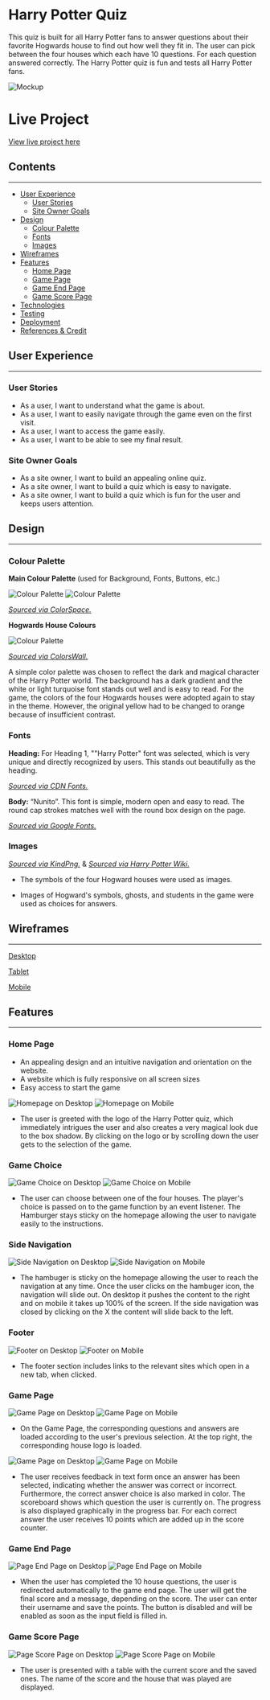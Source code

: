 # Harry Potter Quiz

This quiz is built for all Harry Potter fans to answer questions about their favorite Hogwards house to find out how well they fit in. The user can pick between the four houses which each have 10 questions. For each question answered correctly. The Harry Potter quiz is fun and tests all Harry Potter fans.

![Mockup](assets/readme/mockup.jpg "Mockup")

# Live Project

[View live project here](https://kerstin-w.github.io/harry-potter-quiz/)

## Contents

---

- [User Experience](#ux)
  - [User Stories](#user-stories)
  - [Site Owner Goals](#goals)
- [Design](#design)
  - [Colour Palette](#colour-palette)
  - [Fonts](#fonts)
  - [Images](#images)
- [Wireframes](#wireframes)
- [Features](#features)
    - [Home Page](#homepage)
    - [Game Page](#game-page)
    - [Game End Page](#game-end)
    - [Game Score Page](#game-score)
- [Technologies](#technologies)
- [Testing](#testing)
- [Deployment](#deployment)
- [References & Credit](#references-credit)

## <a name="ux">User Experience</a>

---

### <a name="user-stories">User Stories</a>

- As a user, I want to understand what the game is about.
- As a user, I want to easily navigate through the game even on the first visit.
- As a user, I want to access the game easily.
- As a user, I want to be able to see my final result.

### <a name="goals">Site Owner Goals</a>

- As a site owner, I want to build an appealing online quiz.
- As a site owner, I want to build a quiz which is easy to navigate.
- As a site owner, I want to build a quiz which is fun for the user and keeps users attention.

## <a name="design">Design</a>

---

### <a name="colour-palette">Colour Palette</a>

**Main Colour Palette** (used for Background, Fonts, Buttons, etc.)

![Colour Palette](assets/readme/color1.jpg)
![Colour Palette](assets/readme/color2.jpg)

[_Sourced via ColorSpace._](https://mycolor.space/)

**Hogwards House Colours**

![Colour Palette](assets/readme/color3.jpg)

[_Sourced via ColorsWall._](https://colorswall.com/palette/167374)

A simple color palette was chosen to reflect the dark and magical character of the Harry Potter world. The background has a dark gradient and the white or light turquoise font stands out well and is easy to read. For the game, the colors of the four Hogwards houses were adopted again to stay in the theme. However, the original yellow had to be changed to orange because of insufficient contrast.

### <a name="fonts">Fonts</a>

**Heading:** For Heading 1, ""Harry Potter" font was selected, which is very unique and directly recognized by users. This stands out beautifully as the heading.

[_Sourced via CDN Fonts._](https://www.cdnfonts.com/harry-potter.font)

**Body:** “Nunito”. This font is simple, modern open and easy to read. The round cap strokes matches well with the round box design on the page.

[_Sourced via Google Fonts._](https://fonts.google.com/)

### <a name="images">Images</a>

[_Sourced via KindPng._](https://www.kindpng.com/) & [_Sourced via Harry Potter Wiki._](https://harrypotter.fandom.com/)

- The symbols of the four Hogward houses were used as images.

- Images of Hogward's symbols, ghosts, and students in the game were used as choices for answers.

## <a name="wireframes">Wireframes</a>
---

[Desktop](assets/readme/desktop.pdf)

[Tablet](assets/readme/tablet.pdf)

[Mobile](assets/readme/mobile.pdf)

## <a name="features">Features</a>

---

### <a name="homepage">Home Page</a>

- An appealing design and an intuitive navigation and orientation on the website.
- A website which is fully responsive on all screen sizes
- Easy access to start the game

![Homepage on Desktop](assets/readme/homepage.jpg "Homepage on Desktop")
![Homepage on Mobile](assets/readme/homepage-mobile.jpg "Homepage on Mobile")

* The user is greeted with the logo of the Harry Potter quiz, which immediately intrigues the user and also creates a very magical look due to the box shadow. By clicking on the logo or by scrolling down the user gets to the selection of the game.

### Game Choice 

![Game Choice on Desktop](assets/readme/game-choice-desktop.jpg "Game Choice on Desktop")
![Game Choice on Mobile](assets/readme/game-choice-mobile.jpg "Game Choice on Mobile")

* The user can choose between one of the four houses. The player's choice is passed on to the game function by an event listener. The Hamburger stays sticky on the homepage allowing the user to navigate easily to the instructions.

### Side Navigation

![Side Navigation on Desktop](assets/readme/sidenav-desktop.jpg "Side Navigation on Desktop")
![Side Navigation on Mobile](assets/readme/sidenav-mobile.jpg "Side Navigation on Mobile")

* The hambuger is sticky on the homepage allowing the user to reach the navigation at any time.
Once the user clicks on the hambuger icon, the navigation will slide out. On desktop it pushes the content to the right and on mobile it takes up 100% of the screen. If the side navigation was closed by clicking on the X the content will slide back to the left.

### Footer 

![Footer on Desktop](assets/readme/footer-desktop.jpg "Footer on Desktop")
![Footer on Mobile](assets/readme/footer-mobile.jpg "Footer on Mobile")

* The footer section includes links to the relevant sites which open in a new tab, when clicked.

### <a name="game-page">Game Page</a>

![Game Page on Desktop](assets/readme/game-page-desktop.jpg "Game Page on Desktop")
![Game Page on Mobile](assets/readme/game-page-mobile.jpg "Game Page on Mobile")

* On the Game Page, the corresponding questions and answers are loaded according to the user's previous selection. 
At the top right, the corresponding house logo is loaded.

![Game Page on Desktop](assets/readme/game-page1-desktop.jpg "Game Page on Desktop")
![Game Page on Mobile](assets/readme/game-page1-mobile.jpg "Game Page on Mobile")

* The user receives feedback in text form once an answer has been selected, indicating whether the answer was correct or incorrect. Furthermore, the correct answer choice is also marked in color. The scoreboard shows which question the user is currently on. The progress is also displayed graphically in the progress bar. For each correct answer the user receives 10 points which are added up in the score counter. 

### <a name="game-end">Game End Page</a>

![Page End Page on Desktop](assets/readme/game-end-desktop.jpg "Game End Page on Desktop")
![Page End Page on Mobile](assets/readme/game-end-mobile.jpg "Game End Page on Mobile")

* When the user has completed the 10 house questions, the user is redirected automatically to the game end page. The user will get the final score and a message, depending on the score. The user can enter their username and save the points. The button is disabled and will be enabled as soon as the input field is filled in.

### <a name="game-score">Game Score Page</a>

![Page Score Page on Desktop](assets/readme/game-score-desktop.jpg "Game Score Page on Desktop")
![Page Score Page on Mobile](assets/readme/game-score-mobile.jpg "Game Score Page on Mobile")

* The user is presented with a table with the current score and the saved ones. The name of the score and the house that was played are displayed.